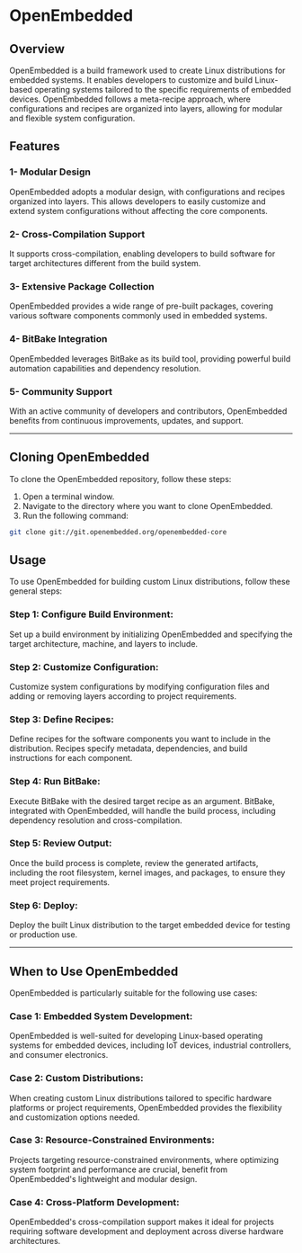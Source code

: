 # OpenEmbedded

## Overview

OpenEmbedded is a build framework used to create Linux distributions for embedded systems. It enables developers to customize and build Linux-based operating systems tailored to the specific requirements of embedded devices. OpenEmbedded follows a meta-recipe approach, where configurations and recipes are organized into layers, allowing for modular and flexible system configuration.

## Features

### 1- Modular Design

OpenEmbedded adopts a modular design, with configurations and recipes organized into layers. This allows developers to easily customize and extend system configurations without affecting the core components.
### 2- Cross-Compilation Support

It supports cross-compilation, enabling developers to build software for target architectures different from the build system.
### 3- Extensive Package Collection

OpenEmbedded provides a wide range of pre-built packages, covering various software components commonly used in embedded systems.
### 4- BitBake Integration

OpenEmbedded leverages BitBake as its build tool, providing powerful build automation capabilities and dependency resolution.

### 5- Community Support

With an active community of developers and contributors, OpenEmbedded benefits from continuous improvements, updates, and support.

---

## Cloning OpenEmbedded

To clone the OpenEmbedded repository, follow these steps:

1. Open a terminal window.
2. Navigate to the directory where you want to clone OpenEmbedded.
3. Run the following command:
```bash
git clone git://git.openembedded.org/openembedded-core
```
## Usage

To use OpenEmbedded for building custom Linux distributions, follow these general steps:

### Step 1: Configure Build Environment:

Set up a build environment by initializing OpenEmbedded and specifying the target architecture, machine, and layers to include.

### Step 2: Customize Configuration:

Customize system configurations by modifying configuration files and adding or removing layers according to project requirements.

### Step 3: Define Recipes:

Define recipes for the software components you want to include in the distribution. Recipes specify metadata, dependencies, and build instructions for each component.

### Step 4: Run BitBake:

Execute BitBake with the desired target recipe as an argument. BitBake, integrated with OpenEmbedded, will handle the build process, including dependency resolution and cross-compilation.

### Step 5: Review Output:

Once the build process is complete, review the generated artifacts, including the root filesystem, kernel images, and packages, to ensure they meet project requirements.

### Step 6: Deploy:

Deploy the built Linux distribution to the target embedded device for testing or production use.

---

## When to Use OpenEmbedded
OpenEmbedded is particularly suitable for the following use cases:

### Case 1: Embedded System Development:

OpenEmbedded is well-suited for developing Linux-based operating systems for embedded devices, including IoT devices, industrial controllers, and consumer electronics.

### Case 2: Custom Distributions:

When creating custom Linux distributions tailored to specific hardware platforms or project requirements, OpenEmbedded provides the flexibility and customization options needed.
### Case 3: Resource-Constrained Environments:

Projects targeting resource-constrained environments, where optimizing system footprint and performance are crucial, benefit from OpenEmbedded's lightweight and modular design.
### Case 4: Cross-Platform Development:

OpenEmbedded's cross-compilation support makes it ideal for projects requiring software development and deployment across diverse hardware architectures.
